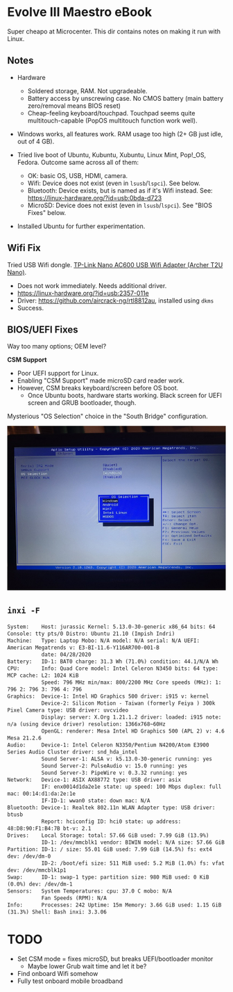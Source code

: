 Evolve III Maestro eBook
==========

Super cheapo at Microcenter. This dir contains notes on making it run with Linux.

Notes
-----

* Hardware
    * Soldered storage, RAM. Not upgradeable.
    * Battery access by unscrewing case. No CMOS battery (main battery zero/removal means BIOS reset)
    * Cheap-feeling keyboard/touchpad. Touchpad seems quite multitouch-capable (PopOS multitouch function work well).

* Windows works, all features work. RAM usage too high (2+ GB just idle, out of 4 GB).

* Tried live boot of Ubuntu, Kubuntu, Xubuntu, Linux Mint, Pop!_OS, Fedora. Outcome same across all of them:
    * OK: basic OS, USB, HDMI, camera.
    * Wifi: Device does not exist (even in `lsusb`/`lspci`). See below.
    * Bluetooth: Device exists, but is named as if it's Wifi instead. See: https://linux-hardware.org/?id=usb:0bda-d723
    * MicroSD: Device does not exist (even in `lsusb`/`lspci`). See "BIOS Fixes" below.

* Installed Ubuntu for further experimentation.

Wifi Fix
-----

Tried USB Wifi dongle. [TP-Link Nano AC600 USB Wifi Adapter (Archer T2U Nano)](https://smile.amazon.com/dp/B07PB1X4CN).

* Does not work immediately. Needs additional driver.
* https://linux-hardware.org/?id=usb:2357-011e
* Driver: https://github.com/aircrack-ng/rtl8812au, installed using `dkms`
* Success.

BIOS/UEFI Fixes
-----

Way too many options; OEM level?

**CSM Support**

* Poor UEFI support for Linux.
* Enabling "CSM Support" made microSD card reader work.
* However, CSM breaks keyboard/screen before OS boot.
    * Once Ubuntu boots, hardware starts working. Black screen for UEFI screen and GRUB bootloader, though.


Mysterious "OS Selection" choice in the "South Bridge" configuration.

![](mystery-os-selection.jpg)


`inxi -F`
-----

```
System:    Host: jurassic Kernel: 5.13.0-30-generic x86_64 bits: 64 Console: tty pts/0 Distro: Ubuntu 21.10 (Impish Indri) 
Machine:   Type: Laptop Mobo: N/A model: N/A serial: N/A UEFI: American Megatrends v: E3-BI-11.6-Y116AR700-001-B 
           date: 04/28/2020 
Battery:   ID-1: BAT0 charge: 31.3 Wh (71.0%) condition: 44.1/N/A Wh 
CPU:       Info: Quad Core model: Intel Celeron N3450 bits: 64 type: MCP cache: L2: 1024 KiB 
           Speed: 796 MHz min/max: 800/2200 MHz Core speeds (MHz): 1: 796 2: 796 3: 796 4: 796 
Graphics:  Device-1: Intel HD Graphics 500 driver: i915 v: kernel 
           Device-2: Silicon Motion - Taiwan (formerly Feiya ) 300k Pixel Camera type: USB driver: uvcvideo 
           Display: server: X.Org 1.21.1.2 driver: loaded: i915 note: n/a (using device driver) resolution: 1366x768~60Hz 
           OpenGL: renderer: Mesa Intel HD Graphics 500 (APL 2) v: 4.6 Mesa 21.2.6 
Audio:     Device-1: Intel Celeron N3350/Pentium N4200/Atom E3900 Series Audio Cluster driver: snd_hda_intel 
           Sound Server-1: ALSA v: k5.13.0-30-generic running: yes 
           Sound Server-2: PulseAudio v: 15.0 running: yes 
           Sound Server-3: PipeWire v: 0.3.32 running: yes 
Network:   Device-1: ASIX AX88772 type: USB driver: asix 
           IF: enx0014d1da2e1e state: up speed: 100 Mbps duplex: full mac: 00:14:d1:da:2e:1e 
           IF-ID-1: wwan0 state: down mac: N/A 
Bluetooth: Device-1: Realtek 802.11n WLAN Adapter type: USB driver: btusb 
           Report: hciconfig ID: hci0 state: up address: 48:D8:90:F1:B4:7B bt-v: 2.1 
Drives:    Local Storage: total: 57.66 GiB used: 7.99 GiB (13.9%) 
           ID-1: /dev/mmcblk1 vendor: BIWIN model: N/A size: 57.66 GiB 
Partition: ID-1: / size: 55.01 GiB used: 7.99 GiB (14.5%) fs: ext4 dev: /dev/dm-0 
           ID-2: /boot/efi size: 511 MiB used: 5.2 MiB (1.0%) fs: vfat dev: /dev/mmcblk1p1 
Swap:      ID-1: swap-1 type: partition size: 980 MiB used: 0 KiB (0.0%) dev: /dev/dm-1 
Sensors:   System Temperatures: cpu: 37.0 C mobo: N/A 
           Fan Speeds (RPM): N/A 
Info:      Processes: 242 Uptime: 15m Memory: 3.66 GiB used: 1.15 GiB (31.3%) Shell: Bash inxi: 3.3.06 
```

TODO
====

* Set CSM mode = fixes microSD, but breaks UEFI/bootloader monitor
    * Maybe lower Grub wait time and let it be?
* Find onboard Wifi somehow
* Fully test onboard mobile broadband